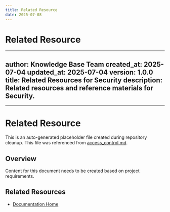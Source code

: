 ```yaml
---
title: Related Resource
date: 2025-07-08
---
```


# Related Resource

---
author: Knowledge Base Team
created_at: 2025-07-04
updated_at: 2025-07-04
version: 1.0.0
title: Related Resources for Security
description: Related resources and reference materials for Security.
---

---

# Related Resource

This is an auto-generated placeholder file created during repository cleanup.
This file was referenced from [access_control.md](access_control.md).

## Overview

Content for this document needs to be created based on project requirements.

## Related Resources

- [Documentation Home](../../../)

